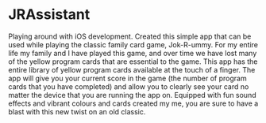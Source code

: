 # JRAssistant
Playing around with iOS development. Created this simple app that can be used while playing the classic family card game, Jok-R-ummy. For my entire life my family and I have played this game, and over time we have lost many of the yellow program cards that are essential to the game. This app has the entire library of yellow program cards available at the touch of a finger. The app will give you your current score in the game (the number of program cards that you have completed) and allow you to clearly see your card no matter the device that you are running the app on. Equipped with fun sound effects and vibrant colours and cards created my me, you are sure to have a blast with this new twist on an old classic.
